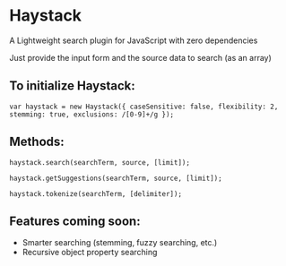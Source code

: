 # Haystack
A Lightweight search plugin for JavaScript with zero dependencies

Just provide the input form and the source data to search (as an array)

## To initialize Haystack:

`var haystack = new Haystack({
  caseSensitive: false,
  flexibility: 2,
  stemming: true,
  exclusions: /[0-9]+/g
});`

## Methods:

`haystack.search(searchTerm, source, [limit]);`

`haystack.getSuggestions(searchTerm, source, [limit]);`

`haystack.tokenize(searchTerm, [delimiter]);`

## Features coming soon:

- Smarter searching (stemming, fuzzy searching, etc.)
- Recursive object property searching
